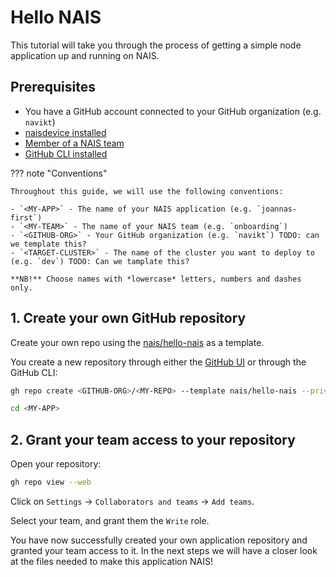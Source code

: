 # Hello NAIS

This tutorial will take you through the process of getting a simple node application up and running on NAIS.

## Prerequisites

- You have a GitHub account connected to your GitHub organization (e.g. `navikt`)
- [naisdevice installed](../how-to/naisdevice/install.md)
- [Member of a NAIS team](../explanation/team.md)
- [GitHub CLI installed](https://cli.github.com/)

??? note "Conventions"

    Throughout this guide, we will use the following conventions:

    - `<MY-APP>` - The name of your NAIS application (e.g. `joannas-first`)
    - `<MY-TEAM>` - The name of your NAIS team (e.g. `onboarding`)
    - `<GITHUB-ORG>` - Your GitHub organization (e.g. `navikt`) TODO: can we template this?
    - `<TARGET-CLUSTER>` - The name of the cluster you want to deploy to (e.g. `dev`) TODO: Can we tamplate this?

    **NB!** Choose names with *lowercase* letters, numbers and dashes only.

## 1. Create your own GitHub repository

Create your own repo using the [nais/hello-nais](https://github.com/nais/hello-nais/) as a template.

You create a new repository through either the [GitHub UI](https://github.com/new?template_name=hello-nais&template_owner=nais) or through the GitHub CLI:

```bash
gh repo create <GITHUB-ORG>/<MY-REPO> --template nais/hello-nais --private --clone
```

```bash
cd <MY-APP>
```

## 2. Grant your team access to your repository

Open your repository:

```bash
gh repo view --web
```

Click on `Settings` -> `Collaborators and teams` -> `Add teams`.

Select your team, and grant them the `Write` role.

You have now successfully created your own application repository and granted your team access to it.
In the next steps we will have a closer look at the files needed to make this application NAIS!
